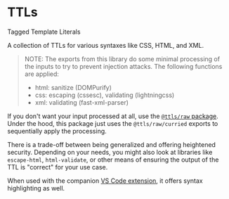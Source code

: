 # TTLs

Tagged Template Literals

A collection of TTLs for various syntaxes like CSS, HTML, and XML.

> NOTE: The exports from this library do some minimal processing of the inputs to try to prevent injection attacks. The following functions are applied:
> - html: sanitize (DOMPurify)
> - css: escaping (cssesc), validating (lightningcss)
> - xml: validating (fast-xml-parser)

If you don't want your input processed at all, use the [`@ttls/raw` package](https://www.npmjs.org/package/@ttls/raw). Under the hood, this package just uses the `@ttls/raw/curried` exports to sequentially apply the processing.

There is a trade-off between being generalized and offering heightened security. Depending on your needs, you might also look at libraries like `escape-html`, `html-validate`, or other means of ensuring the output of the TTL is "correct" for your use case.

When used with the companion [VS Code extension](https://marketplace.visualstudio.com/items?itemName=alexgagnon.vscode-ttls), it offers syntax highlighting as well.

